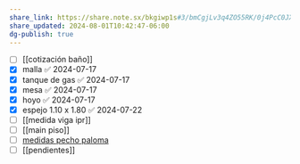 ```yaml
---
share_link: https://share.note.sx/bkgiwp1s#3/bmCgjLv3q4ZO55RK/0j4PcC0JXmCQ98HLHwXclCeU
share_updated: 2024-08-01T10:42:47-06:00
dg-publish: true
---
```

- [ ] [[cotización baño]]
- [x] malla ✅ 2024-07-17
- [x] tanque de gas ✅ 2024-07-17
- [x] mesa ✅ 2024-07-17
- [x] hoyo ✅ 2024-07-17
- [x] espejo 1.10 x 1.80 ✅ 2024-07-22
- [ ] [[medida viga ipr]]
- [ ] [[main piso]]
- [ ] [medidas pecho paloma](2024-08-01)
- [ ] [[pendientes]]
